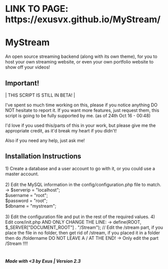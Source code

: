 # 
<h1>LINK TO PAGE: https://exusvx.github.io/MyStream/<h1>
<h1>MyStream</h1>
An open source streaming backend (along with its own theme), for you to host your own streaming website, or even your own portfolio website to show off your videos!




















<h2>Important!</h2>
 | THIS SCRIPT IS STILL IN BETA! |

I've spent so much time working on this, please if you notice anything DO NOT hesitate
to report it. If you want more features, just request them, this script is going to be
fully supported by me. (as of 24th Oct 16 - 00:48)	

I'd love if you used this/parts of this in your work, but please give me the appropriate
credit, as it'd break my heart if you didn't!

Also if you need any help, just ask me!

<h2>Installation Instructions</h2>
 1) Create a database and a user account to go with it, or you could use a master account.<br><br>
 2) Edit the MySQL information in the config/configuration.php file to match.<br>
 	-> $serverip = "localhost";<br>
	   $username = "root";<br>
	   $password = "root";<br>
	   $dbname = "mystream";<br><br>
 3) Edit the configuration file and put in the rest of the required values.
 4) Edit core/init.php AND ONLY CHANGE THE LINE:
    -> define(ROOT, $_SERVER["DOCUMENT_ROOT"] . "/Stream"); // Edit the /stream part, if you place the file in no folder, then get rid of /stream, if you placed it in a folder then do /foldername DO NOT LEAVE A / AT THE END!
    -> Only edit the part /Stream !!!!
 
# <h5><i>Made with <3 by Exus | Version 2.3</i></h5>
